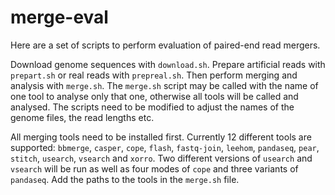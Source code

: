 # merge-eval

Here are a set of scripts to perform evaluation of paired-end read
mergers.

Download genome sequences with `download.sh`. Prepare artificial reads
with `prepart.sh` or real reads with `prepreal.sh`. Then perform
merging and analysis with `merge.sh`. The `merge.sh` script may be
called with the name of one tool to analyse only that one, otherwise
all tools will be called and analysed. The scripts need to be modified
to adjust the names of the genome files, the read lengths etc.

All merging tools need to be installed first. Currently 12 different
tools are supported: `bbmerge`, `casper`, `cope`, `flash`,
`fastq-join`, `leehom`, `pandaseq`, `pear`, `stitch`, `usearch`,
`vsearch` and `xorro`. Two different versions of `usearch` and
`vsearch` will be run as well as four modes of `cope` and three
variants of `pandaseq`. Add the paths to the tools in the `merge.sh`
file.
